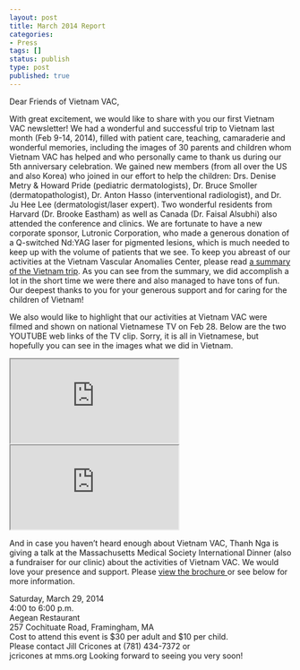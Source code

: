 ```yaml
---
layout: post
title: March 2014 Report
categories:
- Press
tags: []
status: publish
type: post
published: true
---
```

Dear Friends of Vietnam VAC,

With great excitement, we would like to share with you our first Vietnam VAC newsletter! We had a wonderful and successful trip to Vietnam last month (Feb 9-14, 2014), filled with patient care, teaching, camaraderie and wonderful memories, including the images of 30 parents and children whom Vietnam VAC has helped and who personally came to thank us during our 5th anniversary celebration. We gained new members (from all over the US and also Korea) who joined in our effort to help the children: Drs. Denise Metry &amp; Howard Pride (pediatric dermatologists), Dr. Bruce Smoller (dermatopathologist), Dr. Anton Hasso (interventional radiologist), and Dr. Ju Hee Lee (dermatologist/laser expert). Two wonderful residents from Harvard (Dr. Brooke Eastham) as well as Canada (Dr. Faisal Alsubhi) also attended the conference and clinics. We are fortunate to have a new corporate sponsor, Lutronic Corporation, who made a generous donation of a Q-switched Nd:YAG laser for pigmented lesions, which is much needed to keep up with the volume of patients that we see. To keep you abreast of our activities at the Vietnam Vascular Anomalies Center, please read <a href='http://vietnamvac.isamonkey.org/documents/Letter-from-Vietnam-2014.pdf'>a summary of the Vietnam trip</a>. As you can see from the summary, we did accomplish a lot in the short time we were there and also managed to have tons of fun. Our deepest thanks to you for your generous support and for caring for the children of Vietnam!

We also would like to highlight that our activities at Vietnam VAC were filmed and shown on national Vietnamese TV on Feb 28. Below are the two YOUTUBE web links of the TV clip. Sorry, it is all in Vietnamese, but hopefully you can see in the images what we did in Vietnam.

<iframe src="http://www.youtube.com/embed/S9YJn-ClUlo?modestbranding=1" allowfullscreen="true"></iframe>

<iframe src="http://www.youtube.com/embed/NW-C_dWCFs0?modestbranding=1" allowfullscreen="true"></iframe>

And in case you haven’t heard enough about Vietnam VAC, Thanh Nga is giving a talk at the Massachusetts Medical Society International Dinner (also a fundraiser for our clinic) about the activities of Vietnam VAC. We would love your presence and support. Please <a href='http://vietnamvac.isamonkey.org/documents/Alliance-International-Dinner-March-2014.pdf'>view the brochure </a> or see below for more information.

Saturday, March 29, 2014  
4:00 to 6:00 p.m.  
Aegean Restaurant  
257 Cochituate Road, Framingham, MA  
Cost to attend this event is $30 per adult and $10 per child.  
Please contact Jill Cricones at (781) 434-7372 or  
jcricones at mms.org
Looking forward to seeing you very soon!
